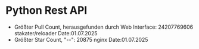 # Python Rest API
- Größter Pull Count, herausgefunden durch Web Interface: 24207769606  stakater/reloader    Date:01.07.2025
- Größter Star Count, "--":                               20875        nginx                Date:01.07.2025